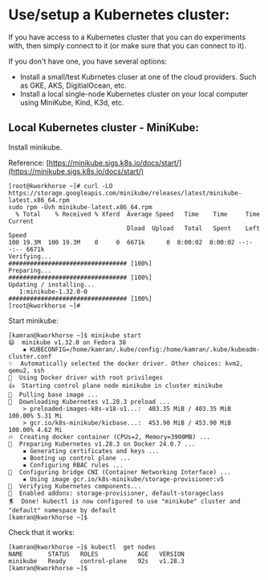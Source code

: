 # Use/setup a Kubernetes cluster:

If you have access to a Kubernetes cluster that you can do experiments with, then simply connect to it (or make sure that you can connect to it).

If you don't have one, you have several options:
* Install a small/test Kubrnetes cluser at one of the cloud providers. Such as GKE, AKS, DigitialOcean, etc.
* Install a local single-node Kubernetes cluster on your local computer using MiniKube, Kind, K3d, etc.

## Local Kubernetes cluster - MiniKube:

Install minikube.

Reference: [https://minikube.sigs.k8s.io/docs/start/](https://minikube.sigs.k8s.io/docs/start/)


```
[root@kworkhorse ~]# curl -LO https://storage.googleapis.com/minikube/releases/latest/minikube-latest.x86_64.rpm
sudo rpm -Uvh minikube-latest.x86_64.rpm
  % Total    % Received % Xferd  Average Speed   Time    Time     Time  Current
                                 Dload  Upload   Total   Spent    Left  Speed
100 19.3M  100 19.3M    0     0  6671k      0  0:00:02  0:00:02 --:--:-- 6671k
Verifying...                          ################################# [100%]
Preparing...                          ################################# [100%]
Updating / installing...
   1:minikube-1.32.0-0                ################################# [100%]
[root@kworkhorse ~]# 

```

Start minikube:

```
[kamran@kworkhorse ~]$ minikube start
😄  minikube v1.32.0 on Fedora 38
    ▪ KUBECONFIG=/home/kamran/.kube/config:/home/kamran/.kube/kubeadm-cluster.conf
✨  Automatically selected the docker driver. Other choices: kvm2, qemu2, ssh
📌  Using Docker driver with root privileges
👍  Starting control plane node minikube in cluster minikube
🚜  Pulling base image ...
💾  Downloading Kubernetes v1.28.3 preload ...
    > preloaded-images-k8s-v18-v1...:  403.35 MiB / 403.35 MiB  100.00% 5.31 Mi
    > gcr.io/k8s-minikube/kicbase...:  453.90 MiB / 453.90 MiB  100.00% 4.62 Mi
🔥  Creating docker container (CPUs=2, Memory=3900MB) ...
🐳  Preparing Kubernetes v1.28.3 on Docker 24.0.7 ...
    ▪ Generating certificates and keys ...
    ▪ Booting up control plane ...
    ▪ Configuring RBAC rules ...
🔗  Configuring bridge CNI (Container Networking Interface) ...
    ▪ Using image gcr.io/k8s-minikube/storage-provisioner:v5
🔎  Verifying Kubernetes components...
🌟  Enabled addons: storage-provisioner, default-storageclass
🏄  Done! kubectl is now configured to use "minikube" cluster and "default" namespace by default
[kamran@kworkhorse ~]$ 
```

Check that it works:
```
[kamran@kworkhorse ~]$ kubectl  get nodes
NAME       STATUS   ROLES           AGE   VERSION
minikube   Ready    control-plane   92s   v1.28.3
[kamran@kworkhorse ~]$ 
```
